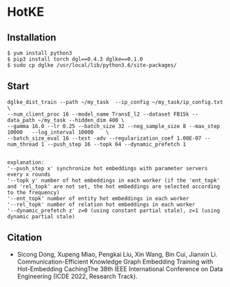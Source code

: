 # HotKE
## Installation
```
$ yum install python3
$ pip3 install torch dgl==0.4.3 dglke==0.1.0
$ sudo cp dglke /usr/local/lib/python3.6/site-packages/
```

## Start

```
dglke_dist_train --path ~/my_task  --ip_config ~/my_task/ip_config.txt \
--num_client_proc 16 --model_name TransE_l2 --dataset FB15k --data_path ~/my_task --hidden_dim 400 \
--gamma 16.0 --lr 0.25 --batch_size 32 --neg_sample_size 8 --max_step 10000   --log_interval 10000    \
--batch_size_eval 16 --test -adv --regularization_coef 1.00E-07 --num_thread 1 --push_step 16 --topk 64 --dynamic_prefetch 1


explanation:
'--push_step x' synchronize hot embeddings with parameter servers every x rounds
'--topk y' number of hot embeddings in each worker (if the 'ent_topk' and 'rel_topk' are not set, the hot embeddings are selected according to the frequency)
'--ent_topk' number of entity hot embeddings in each worker
'--rel_topk' number of relation hot embeddings in each worker
'--dynamic_prefetch z' z=0 (using constant partial stale), z=1 (using dynamic partial stale)
```

## Citation

* Sicong Dong, Xupeng Miao, Pengkai Liu, Xin Wang, Bin Cui, Jianxin Li. Communication-Efficient Knowledge Graph Embedding Training with Hot-Embedding CachingThe 38th IEEE International Conference on Data Engineering (ICDE 2022, Research Track).
